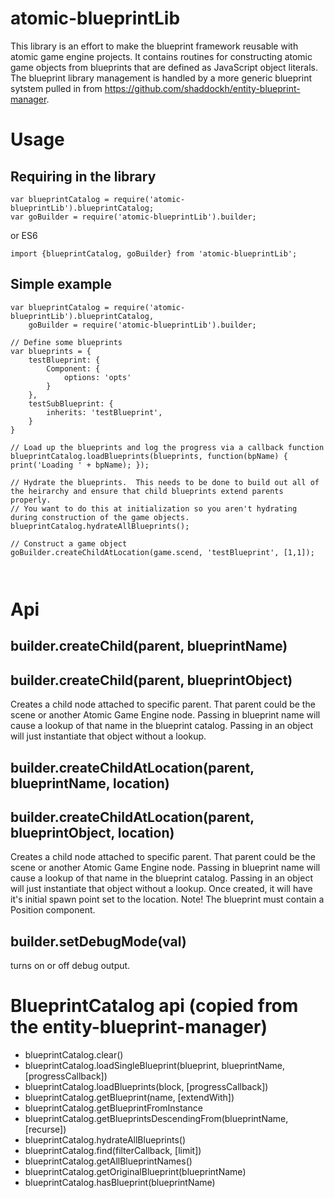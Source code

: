 # atomic-blueprintLib

This library is an effort to make the blueprint framework reusable with atomic game engine projects.  It contains routines for constructing
atomic game objects from blueprints that are defined as JavaScript object literals.  The blueprint library management is handled by a more generic
blueprint sytstem pulled in from https://github.com/shaddockh/entity-blueprint-manager.

# Usage
## Requiring in the library
```
var blueprintCatalog = require('atomic-blueprintLib').blueprintCatalog;
var goBuilder = require('atomic-blueprintLib').builder;
```
or ES6
```
import {blueprintCatalog, goBuilder} from 'atomic-blueprintLib';
```

## Simple example
```
var blueprintCatalog = require('atomic-blueprintLib').blueprintCatalog,
    goBuilder = require('atomic-blueprintLib').builder;

// Define some blueprints
var blueprints = {
    testBlueprint: {
        Component: {
            options: 'opts'
        }
    },
    testSubBlueprint: {
        inherits: 'testBlueprint',
    }
}

// Load up the blueprints and log the progress via a callback function
blueprintCatalog.loadBlueprints(blueprints, function(bpName) { print('Loading ' + bpName); });

// Hydrate the blueprints.  This needs to be done to build out all of the heirarchy and ensure that child blueprints extend parents properly.
// You want to do this at initialization so you aren't hydrating during construction of the game objects.
blueprintCatalog.hydrateAllBlueprints();

// Construct a game object
goBuilder.createChildAtLocation(game.scend, 'testBlueprint', [1,1]);



```
# Api

## builder.createChild(parent, blueprintName)
## builder.createChild(parent, blueprintObject)
Creates a child node attached to specific parent.  That parent could be the scene or another Atomic Game Engine node.  Passing in
blueprint name will cause a lookup of that name in the blueprint catalog.  Passing in an object will just instantiate that object
without a lookup.

## builder.createChildAtLocation(parent, blueprintName, location)
## builder.createChildAtLocation(parent, blueprintObject, location)
Creates a child node attached to specific parent.  That parent could be the scene or another Atomic Game Engine node.  Passing in
blueprint name will cause a lookup of that name in the blueprint catalog.  Passing in an object will just instantiate that object
without a lookup.  Once created, it will have it's initial spawn point set to the location.  Note! The blueprint must contain a
Position component.

## builder.setDebugMode(val)
turns on or off debug output.

# BlueprintCatalog api (copied from the entity-blueprint-manager)
* blueprintCatalog.clear()
* blueprintCatalog.loadSingleBlueprint(blueprint, blueprintName, [progressCallback])
* blueprintCatalog.loadBlueprints(block, [progressCallback])
* blueprintCatalog.getBlueprint(name, [extendWith])
* blueprintCatalog.getBlueprintFromInstance
* blueprintCatalog.getBlueprintsDescendingFrom(blueprintName, [recurse])
* blueprintCatalog.hydrateAllBlueprints()
* blueprintCatalog.find(filterCallback, [limit])
* blueprintCatalog.getAllBlueprintNames()
* blueprintCatalog.getOriginalBlueprint(blueprintName)
* blueprintCatalog.hasBlueprint(blueprintName)
